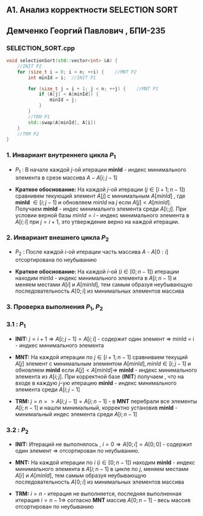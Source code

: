 ## A1. Анализ корректности SELECTION SORT

## Демченко Георгий Павлович , БПИ-235

### SELECTION_SORT.cpp

```cpp
void selectionSort(std::vector<int> &A) {
    //INIT P2
    for (size_t i = 0; i < n; ++i) {    //MNT P2
        int minId = i;  //INIT P1

        for (size_t j = i + 1; j < n; ++j) {    //MNT P1
            if (A[j] < A[minId]) {
                minId = j;
            }
        }
        //TRM P1
        std::swap(A[minId], A[i])
    }
    //TRM P2
}
```

### 1. Инвариант внутреннего цикла $P_1$

* $P_1$ : В начале каждой *j*-ой итерации **minId** - индекс минимального элемента в срезе массива $A - A[i;j-1]$

* **Краткое обоснование:** На каждой $j$-ой итерации ($j \in [i+1;n-1]$) сравнивем текующий элемент $A[j]$ с минимальным $A[minId]$ , где **minId** $\in [i; j - 1]$ и обновляем $minId$ на $j$ если $A[j] < A[minId]$. Получаем **minId** - индес минимальнго элемента среди $A[i;j]$. При условии верной базы $minId = i$ - индекс минимального элемента в $A[i;i]$ при $j = i + 1$, это утверждение верно на каждой итерации.

### 2. Инвариант внешнего цикла $P_2$

* $P_2$ : После каждой *i*-ой итерации часть массива $A$ - $A[0:i]$ отсортирована по неубыванию

* **Краткое обоснование:** На каждой $i$-ой ($i \in [0;n-1]$) итерации находим minId - индекс минимального элемента в $A[i;n-1]$ и меняем местами $A[i]$ и $A[minId]$, тем самым образуя неубывающую последовательность $A[0;i]$ из минимальных элементов массива
### 3. Проверка выполнения $P_1$, $P_2$

### 3.1 :  $P_1$

- **INIT:**  $j = i + 1 \Rightarrow A[i;j-1]=A[i;i]$ - содержит один элемент $\Rightarrow$ minId = i - индкес минимального элемента

- **MNT:** На каждой итерации по $j \in [i+1;n-1]$ сравниваем текущий $A[j]$ элемент с минимальным элементом $A[minId], minId \in [i;j-1]$ и обновляем **minId** если $A[j] < A[minId]\Rightarrow$ **minId** - индекс минимального элемента из $A[i;j]$. При корректной базе (**INIT**) получаем , что на входе в каждую $j$-ую итерацию **minId** - индекс минимального элемента среди $A[i;j-1]$

- **TRM:** $j = n => A[i;j-1] = A[i;n-1]$ - в **MNT** перебрали все элементы $A[i;n-1]$ и нашли минимальный, корректно установив **minId** - минимальный индес элемента среди $A[i;n-1]$

### 3.2 :  $P_2$

- **INIT:** Итераций не выполнялось , $i = 0 \Rightarrow A[0;i] = A[0;0]$ - содержит один элемент $\Rightarrow$ отсортирован по неубыванию.

- **MNT:** На каждой итерации по $i$ ($i \in [0;n-1]$)  находим **minId** - индекс минимального элемента в $A[i;n-1]$ в цикле по $j$, меняем местами $A[i]$ и $A[minId]$, тем самым образуя неубывающую последовательность $A[0;i]$ из минимальных элементов массива

- **TRM:** $i = n$ - итерация не выполняется, последняя выполненная итерация $i = n - 1 \Rightarrow$ согласно **MNT** массив $A[0;n-1]$ - весь массив отсортирован по неубыванию